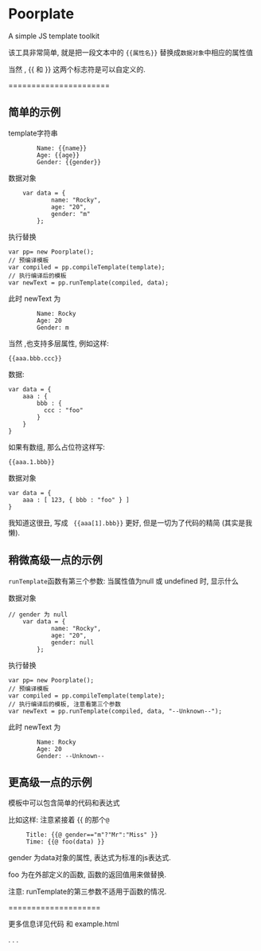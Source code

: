 Poorplate
=========

A simple JS template toolkit

该工具非常简单, 就是把一段文本中的 `{{属性名}}` 替换成`数据对象`中相应的属性值

当然 , {{ 和 }} 这两个标志符是可以自定义的.


======================

## 简单的示例



template字符串

```
        Name: {{name}}        
        Age: {{age}}
        Gender: {{gender}}
```

数据对象

```
    var data = {
            name: "Rocky",
            age: "20",
            gender: "m"
        };
```

执行替换

```
var pp= new Poorplate();
// 预编译模板
var compiled = pp.compileTemplate(template);
// 执行编译后的模板
var newText = pp.runTemplate(compiled, data);
```

此时 newText 为

```
        Name: Rocky        
        Age: 20
        Gender: m
```


当然 ,也支持多层属性, 例如这样:

```
{{aaa.bbb.ccc}}
```

数据:

```
var data = {
	aaa : {
		bbb : {
		  ccc : "foo"
		}
	}
}

```
如果有数组, 那么占位符这样写:

```
{{aaa.1.bbb}}
```

数据对象

```
var data = {
	aaa : [ 123, { bbb : "foo" } ]
}

```

我知道这很丑, 写成 ` {{aaa[1].bbb}}` 更好, 但是一切为了代码的精简 (其实是我懒).





## 稍微高级一点的示例

`runTemplate`函数有第三个参数: 当属性值为null 或 undefined 时, 显示什么


数据对象

```
// gender 为 null
    var data = {
            name: "Rocky",
            age: "20",
            gender: null
        };
```

执行替换

```
var pp= new Poorplate();
// 预编译模板
var compiled = pp.compileTemplate(template);
// 执行编译后的模板, 注意看第三个参数
var newText = pp.runTemplate(compiled, data, "--Unknown--");
```

此时 newText 为

```
        Name: Rocky        
        Age: 20
        Gender: --Unknown--
```


## 更高级一点的示例


模板中可以包含简单的代码和表达式

比如这样: 注意紧接着 {{ 的那个`@`

```
     Title: {{@ gender=="m"?"Mr":"Miss" }}
     Time: {{@ foo(data) }}
```

gender 为data对象的属性, 表达式为标准的js表达式.

foo 为在外部定义的函数, 函数的返回值用来做替换. 

注意: runTemplate的第三参数不适用于函数的情况.

====================

更多信息详见代码 和 example.html



.
.
.




